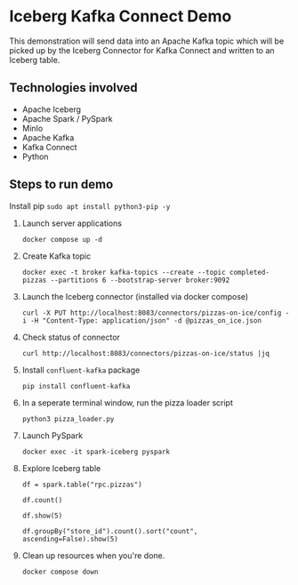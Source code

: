 # Iceberg Kafka Connect Demo

This demonstration will send data into an Apache Kafka topic which will be picked up by the Iceberg Connector for Kafka Connect and written to an Iceberg table.

## Technologies involved
- Apache Iceberg
- Apache Spark / PySpark
- MinIo
- Apache Kafka
- Kafka Connect
- Python

## Steps to run demo

Install pip
`sudo apt install python3-pip -y`

1. Launch server applications

    `docker compose up -d`
2. Create Kafka topic

    `docker exec -t broker kafka-topics --create --topic completed-pizzas --partitions 6 --bootstrap-server broker:9092`
3. Launch the Iceberg connector (installed via docker compose)

    `curl -X PUT http://localhost:8083/connectors/pizzas-on-ice/config -i -H "Content-Type: application/json" -d @pizzas_on_ice.json`
4. Check status of connector

    `curl http://localhost:8083/connectors/pizzas-on-ice/status |jq`
5. Install `confluent-kafka` package

    `pip install confluent-kafka`
6. In a seperate terminal window, run the pizza loader script

    `python3 pizza_loader.py`
7. Launch PySpark

    `docker exec -it spark-iceberg pyspark`
8. Explore Iceberg table

    `df = spark.table("rpc.pizzas")`

    `df.count()`

    `df.show(5)`

    `df.groupBy("store_id").count().sort("count", ascending=False).show(5)`

9. Clean up resources when you're done.

    `docker compose down`